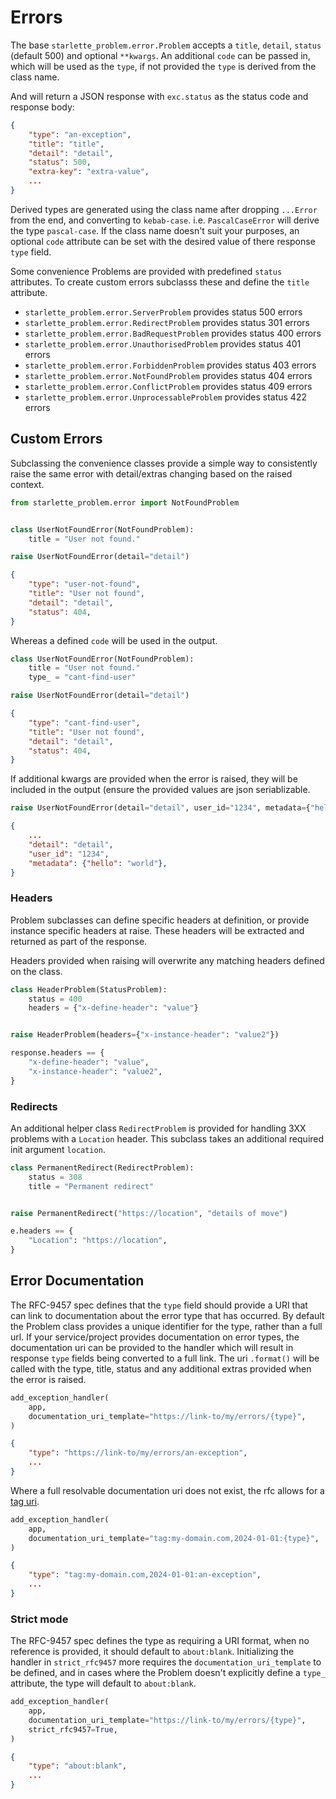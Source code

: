 # Errors

The base `starlette_problem.error.Problem` accepts a `title`, `detail`, `status`
(default 500) and optional `**kwargs`. An additional `code` can be passed in,
which will be used as the `type`, if not provided the `type` is derived from
the class name.

And will return a JSON response with `exc.status` as the status code and response body:

```json
{
    "type": "an-exception",
    "title": "title",
    "detail": "detail",
    "status": 500,
    "extra-key": "extra-value",
    ...
}
```

Derived types are generated using the class name after dropping `...Error` from
the end, and converting to `kebab-case`. i.e. `PascalCaseError` will derive the
type `pascal-case`. If the class name doesn't suit your purposes, an optional
`code` attribute can be set with the desired value of there response `type`
field.

Some convenience Problems are provided with predefined `status` attributes.
To create custom errors subclasss these and define the `title` attribute.

* `starlette_problem.error.ServerProblem` provides status 500 errors
* `starlette_problem.error.RedirectProblem` provides status 301 errors
* `starlette_problem.error.BadRequestProblem` provides status 400 errors
* `starlette_problem.error.UnauthorisedProblem` provides status 401 errors
* `starlette_problem.error.ForbiddenProblem` provides status 403 errors
* `starlette_problem.error.NotFoundProblem` provides status 404 errors
* `starlette_problem.error.ConflictProblem` provides status 409 errors
* `starlette_problem.error.UnprocessableProblem` provides status 422 errors

## Custom Errors

Subclassing the convenience classes provide a simple way to consistently raise the same error
with detail/extras changing based on the raised context.

```python
from starlette_problem.error import NotFoundProblem


class UserNotFoundError(NotFoundProblem):
    title = "User not found."

raise UserNotFoundError(detail="detail")
```

```json
{
    "type": "user-not-found",
    "title": "User not found",
    "detail": "detail",
    "status": 404,
}
```

Whereas a defined `code` will be used in the output.

```python
class UserNotFoundError(NotFoundProblem):
    title = "User not found."
    type_ = "cant-find-user"

raise UserNotFoundError(detail="detail")
```

```json
{
    "type": "cant-find-user",
    "title": "User not found",
    "detail": "detail",
    "status": 404,
}
```

If additional kwargs are provided when the error is raised, they will be
included in the output (ensure the provided values are json seriablizable.


```python
raise UserNotFoundError(detail="detail", user_id="1234", metadata={"hello": "world"})
```

```json
{
    ...
    "detail": "detail",
    "user_id": "1234",
    "metadata": {"hello": "world"},
}
```

### Headers

Problem subclasses can define specific headers at definition, or provide
instance specific headers at raise. These headers will be extracted and
returned as part of the response.

Headers provided when raising will overwrite any matching headers defined on the class.

```python
class HeaderProblem(StatusProblem):
    status = 400
    headers = {"x-define-header": "value"}


raise HeaderProblem(headers={"x-instance-header": "value2"})

response.headers == {
    "x-define-header": "value",
    "x-instance-header": "value2",
}
```

### Redirects

An additional helper class `RedirectProblem` is provided for handling 3XX
problems with a `Location` header. This subclass takes an additional required
init argument `location`.

```python
class PermanentRedirect(RedirectProblem):
    status = 308
    title = "Permanent redirect"


raise PermanentRedirect("https://location", "details of move")

e.headers == {
    "Location": "https://location",
}
```

## Error Documentation

The RFC-9457 spec defines that the `type` field should provide a URI that can
link to documentation about the error type that has occurred. By default the
Problem class provides a unique identifier for the type, rather than a full
url. If your service/project provides documentation on error types, the
documentation uri can be provided to the handler which will result in response
`type` fields being converted to a full link. The uri `.format()` will be
called with the type, title, status and any additional extras provided when the
error is raised.

```python
add_exception_handler(
    app,
    documentation_uri_template="https://link-to/my/errors/{type}",
)
```

```json
{
    "type": "https://link-to/my/errors/an-exception",
    ...
}
```

Where a full resolvable documentation uri does not exist, the rfc allows for a
[tag uri](https://en.wikipedia.org/wiki/Tag_URI_scheme#Format).

```python
add_exception_handler(
    app,
    documentation_uri_template="tag:my-domain.com,2024-01-01:{type}",
)
```

```json
{
    "type": "tag:my-domain.com,2024-01-01:an-exception",
    ...
}
```

### Strict mode

The RFC-9457 spec defines the type as requiring a URI format, when no reference
is provided, it should default to `about:blank`. Initializing the handler in
`strict_rfc9457` more requires the `documentation_uri_template` to be defined, and
in cases where the Problem doesn't explicitly define a `type_` attribute, the
type will default to `about:blank`.

```python
add_exception_handler(
    app,
    documentation_uri_template="https://link-to/my/errors/{type}",
    strict_rfc9457=True,
)
```

```json
{
    "type": "about:blank",
    ...
}
```
